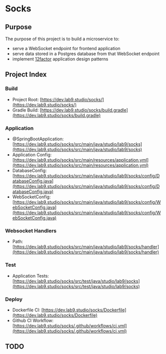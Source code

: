 # Socks

## Purpose

The purpose of this project is to build a microservice to:
- serve a WebSocket endpoint for frontend application
- serve data stored in a Postgres database from that WebSocket endpoint
- implement [12factor](12factor.net) application design patterns

## Project Index

### Build
- Project Root: [https://dev.lab9.studio/socks/](https://dev.lab9.studio/socks/)
- Gradle Build: [https://dev.lab9.studio/socks/build.gradle](https://dev.lab9.studio/socks/build.gradle)

### Application
- @SpringBootApplication: [https://dev.lab9.studio/socks/src/main/java/studio/lab9/socks](https://dev.lab9.studio/socks/src/main/java/studio/lab9/socks)
- Application Config: [https://dev.lab9.studio/socks/src/main/resources/application.yml](https://dev.lab9.studio/socks/src/main/resources/application.yml)
- DatabaseConfig: [https://dev.lab9.studio/socks/src/main/java/studio/lab9/socks/config/DatabaseConfig.java](https://dev.lab9.studio/socks/src/main/java/studio/lab9/socks/config/DatabaseConfig.java)
- WebSocketConfig: [https://dev.lab9.studio/socks/src/main/java/studio/lab9/socks/config/WebSocketConfig.java](https://dev.lab9.studio/socks/src/main/java/studio/lab9/socks/config/WebSocketConfig.java)

### Websocket Handlers
- Path: [https://dev.lab9.studio/socks/src/main/java/studio/lab9/socks/handler](https://dev.lab9.studio/socks/src/main/java/studio/lab9/socks/handler)

### Test
- Application Tests: [https://dev.lab9.studio/socks/src/test/java/studio/lab9/socks](https://dev.lab9.studio/socks/src/test/java/studio/lab9/socks)

### Deploy
- Dockerfile CI: [https://dev.lab9.studio/socks/Dockerfile](https://dev.lab9.studio/socks/Dockerfile)
- Github CI Workflow: [https://dev.lab9.studio/socks/.github/workflows/ci.yml](https://dev.lab9.studio/socks/.github/workflows/ci.yml)


## TODO

